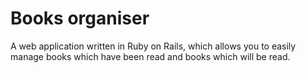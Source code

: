 # Books organiser
A web application written in Ruby on Rails, which allows you to easily manage books which have been read and books which will be read.